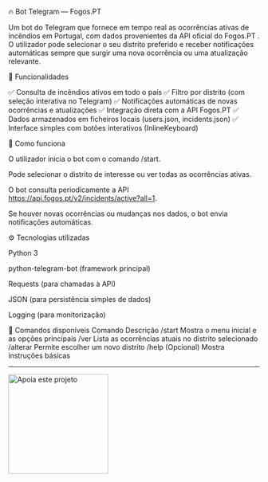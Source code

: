 🔥 Bot Telegram — Fogos.PT

Um bot do Telegram que fornece em tempo real as ocorrências ativas de incêndios em Portugal, com dados provenientes da API oficial do Fogos.PT
.
O utilizador pode selecionar o seu distrito preferido e receber notificações automáticas sempre que surgir uma nova ocorrência ou uma atualização relevante.

🚀 Funcionalidades

✅ Consulta de incêndios ativos em todo o país
✅ Filtro por distrito (com seleção interativa no Telegram)
✅ Notificações automáticas de novas ocorrências e atualizações
✅ Integração direta com a API Fogos.PT
✅ Dados armazenados em ficheiros locais (users.json, incidents.json)
✅ Interface simples com botões interativos (InlineKeyboard)

🧠 Como funciona

O utilizador inicia o bot com o comando /start.

Pode selecionar o distrito de interesse ou ver todas as ocorrências ativas.

O bot consulta periodicamente a API https://api.fogos.pt/v2/incidents/active?all=1.

Se houver novas ocorrências ou mudanças nos dados, o bot envia notificações automáticas.

⚙️ Tecnologias utilizadas

Python 3

python-telegram-bot (framework principal)

Requests (para chamadas à API)

JSON (para persistência simples de dados)

Logging (para monitorização)

💬 Comandos disponíveis
Comando	Descrição
/start	Mostra o menu inicial e as opções principais
/ver	Lista as ocorrências atuais no distrito selecionado
/alterar	Permite escolher um novo distrito
/help	(Opcional) Mostra instruções básicas

---

<a href="https://www.buymeacoffee.com/GitXYZ08" target="_blank">
  <img src="https://cdn.buymeacoffee.com/buttons/v2/default-violet.png" alt="Apoia este projeto" width="200" />
</a>
